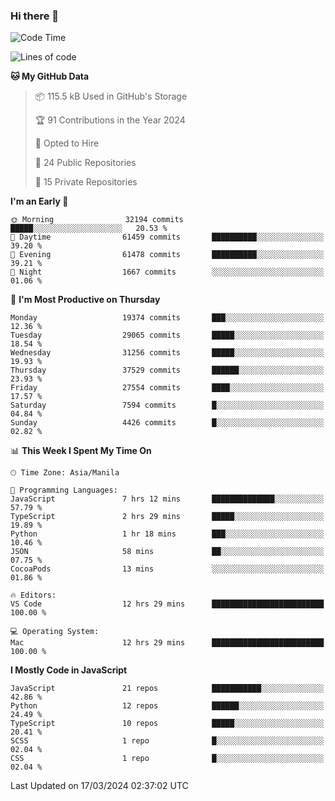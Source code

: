 ### Hi there 👋

<!--START_SECTION:waka-->
![Code Time](http://img.shields.io/badge/Code%20Time-621%20hrs%2059%20mins-blue)

![Lines of code](https://img.shields.io/badge/From%20Hello%20World%20I%27ve%20Written-62.5%20million%20lines%20of%20code-blue)

**🐱 My GitHub Data** 

> 📦 115.5 kB Used in GitHub's Storage 
 > 
> 🏆 91 Contributions in the Year 2024
 > 
> 💼 Opted to Hire
 > 
> 📜 24 Public Repositories 
 > 
> 🔑 15 Private Repositories 
 > 
**I'm an Early 🐤** 

```text
🌞 Morning                32194 commits       █████░░░░░░░░░░░░░░░░░░░░   20.53 % 
🌆 Daytime                61459 commits       ██████████░░░░░░░░░░░░░░░   39.20 % 
🌃 Evening                61478 commits       ██████████░░░░░░░░░░░░░░░   39.21 % 
🌙 Night                  1667 commits        ░░░░░░░░░░░░░░░░░░░░░░░░░   01.06 % 
```
📅 **I'm Most Productive on Thursday** 

```text
Monday                   19374 commits       ███░░░░░░░░░░░░░░░░░░░░░░   12.36 % 
Tuesday                  29065 commits       █████░░░░░░░░░░░░░░░░░░░░   18.54 % 
Wednesday                31256 commits       █████░░░░░░░░░░░░░░░░░░░░   19.93 % 
Thursday                 37529 commits       ██████░░░░░░░░░░░░░░░░░░░   23.93 % 
Friday                   27554 commits       ████░░░░░░░░░░░░░░░░░░░░░   17.57 % 
Saturday                 7594 commits        █░░░░░░░░░░░░░░░░░░░░░░░░   04.84 % 
Sunday                   4426 commits        █░░░░░░░░░░░░░░░░░░░░░░░░   02.82 % 
```


📊 **This Week I Spent My Time On** 

```text
🕑︎ Time Zone: Asia/Manila

💬 Programming Languages: 
JavaScript               7 hrs 12 mins       ██████████████░░░░░░░░░░░   57.79 % 
TypeScript               2 hrs 29 mins       █████░░░░░░░░░░░░░░░░░░░░   19.89 % 
Python                   1 hr 18 mins        ███░░░░░░░░░░░░░░░░░░░░░░   10.46 % 
JSON                     58 mins             ██░░░░░░░░░░░░░░░░░░░░░░░   07.75 % 
CocoaPods                13 mins             ░░░░░░░░░░░░░░░░░░░░░░░░░   01.86 % 

🔥 Editors: 
VS Code                  12 hrs 29 mins      █████████████████████████   100.00 % 

💻 Operating System: 
Mac                      12 hrs 29 mins      █████████████████████████   100.00 % 
```

**I Mostly Code in JavaScript** 

```text
JavaScript               21 repos            ███████████░░░░░░░░░░░░░░   42.86 % 
Python                   12 repos            ██████░░░░░░░░░░░░░░░░░░░   24.49 % 
TypeScript               10 repos            █████░░░░░░░░░░░░░░░░░░░░   20.41 % 
SCSS                     1 repo              █░░░░░░░░░░░░░░░░░░░░░░░░   02.04 % 
CSS                      1 repo              █░░░░░░░░░░░░░░░░░░░░░░░░   02.04 % 
```




 Last Updated on 17/03/2024 02:37:02 UTC
<!--END_SECTION:waka-->
